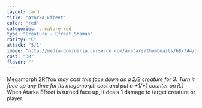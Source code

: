 ```yaml
---
layout: card
title: "Atarka Efreet"
color: "red"
categories: creature red
type: "Creature - Efreet Shaman"
rarity: "C"
attack: "5/1"
image: "http://media-dominaria.cursecdn.com/avatars/thumbnails/68/344/200/283/635618432397834440.png"
cost: "3R"
flavor: ""
---
```


Megamorph <span class="tip mana-icon mana-colorless-02" title="2 Colorless Mana">2</span><span class="tip mana-icon mana-red" title="1 Red Mana">R</span><em>(You may cast this face down as a 2/2 creature for <span class="tip mana-icon mana-colorless-03" title="3 Colorless Mana">3</span>. Turn it face up any time  for its megamorph cost and put a +1/+1 counter on it.)</em>
When Atarka Efreet is turned face up, it deals 1 damage to target creature or player.
